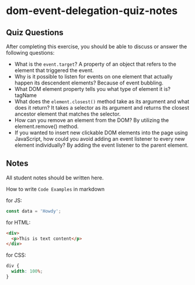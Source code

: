 # dom-event-delegation-quiz-notes

## Quiz Questions

After completing this exercise, you should be able to discuss or answer the following questions:

- What is the `event.target`?
  A property of an object that refers to the element that triggered the event.
- Why is it possible to listen for events on one element that actually happen its descendent elements?
  Because of event bubbling.
- What DOM element property tells you what type of element it is?
  tagName
- What does the `element.closest()` method take as its argument and what does it return?
  It takes a selector as its argument and returns the closest ancestor element that matches the selector.
- How can you remove an element from the DOM?
  By utilizing the element.remove() method.
- If you wanted to insert new clickable DOM elements into the page using JavaScript, how could you avoid adding an event listener to every new element individually?
  By adding the event listener to the parent element.

## Notes

All student notes should be written here.

How to write `Code Examples` in markdown

for JS:

```javascript
const data = 'Howdy';
```

for HTML:

```html
<div>
  <p>This is text content</p>
</div>
```

for CSS:

```css
div {
  width: 100%;
}
```
